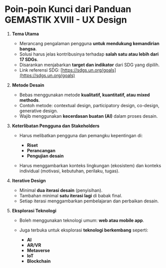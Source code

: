# **Poin-poin Kunci dari Panduan GEMASTIK XVIII - UX Design**

1. **Tema Utama**

   - Merancang pengalaman pengguna **untuk mendukung kemandirian bangsa**.
   - Solusi harus jelas kontribusinya terhadap **salah satu atau lebih dari 17 SDGs**.
   - Disarankan menjabarkan **target dan indikator** dari SDG yang dipilih.
   - Link referensi SDG: [https://sdgs.un.org/goals](https://sdgs.un.org/goals)

2. **Metode Desain**

   - Bebas menggunakan metode **kualitatif, kuantitatif, atau mixed methods**.
   - Contoh metode: contextual design, participatory design, co-design, generative design.
   - Wajib menggunakan **kecerdasan buatan (AI)** dalam proses desain.

3. **Keterlibatan Pengguna dan Stakeholders**

   - Harus melibatkan pengguna dan pemangku kepentingan di:

     - **Riset**
     - **Perancangan**
     - **Pengujian desain**

   - Harus menggambarkan konteks lingkungan (ekosistem) dan konteks individual (motivasi, kebutuhan, perilaku, tugas).

4. **Iterative Design**

   - Minimal **dua iterasi desain** (penyisihan).
   - Tambahan minimal **satu iterasi lagi** di babak final.
   - Setiap iterasi menggambarkan pembelajaran dan perbaikan desain.

5. **Eksplorasi Teknologi**

   - Boleh menggunakan teknologi umum: **web atau mobile app**.
   - Juga terbuka untuk eksplorasi **teknologi berkembang** seperti:

     - **AI**
     - **AR/VR**
     - **Metaverse**
     - **IoT**
     - **Blockchain**
